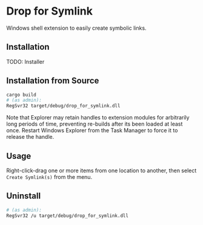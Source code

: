 # Drop for Symlink

Windows shell extension to easily create symbolic links.

## Installation

TODO: Installer

## Installation from Source

```sh
cargo build
# (as admin):
RegSvr32 target/debug/drop_for_symlink.dll
```

Note that Explorer may retain handles to extension modules for arbitrarily long periods of time, preventing re-builds after its been loaded at least once. Restart Windows Explorer from the Task Manager to force it to release the handle.

## Usage

Right-click-drag one or more items from one location to another, then select `Create Symlink(s)` from the menu.

## Uninstall

```sh
# (as admin):
RegSvr32 /u target/debug/drop_for_symlink.dll
```